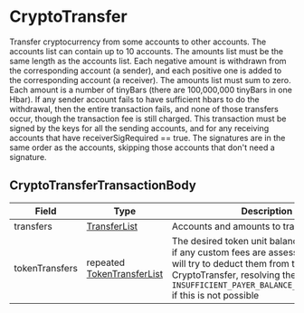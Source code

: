 # CryptoTransfer

Transfer cryptocurrency from some accounts to other accounts. The accounts list can contain up to 10 accounts. The amounts list must be the same length as the accounts list. Each negative amount is withdrawn from the corresponding account (a sender), and each positive one is added to the corresponding account (a receiver). The amounts list must sum to zero. Each amount is a number of tinyBars (there are 100,000,000 tinyBars in one Hbar). If any sender account fails to have sufficient hbars to do the withdrawal, then the entire transaction fails, and none of those transfers occur, though the transaction fee is still charged. This transaction must be signed by the keys for all the sending accounts, and for any receiving accounts that have receiverSigRequired == true. The signatures are in the same order as the accounts, skipping those accounts that don't need a signature.

## CryptoTransferTransactionBody

| Field          | Type                                                                                                                                                                    | Description                                                                                                                                                                                                                                             |
| -------------- | ----------------------------------------------------------------------------------------------------------------------------------------------------------------------- | ------------------------------------------------------------------------------------------------------------------------------------------------------------------------------------------------------------------------------------------------------- |
| transfers      | [TransferList](https://github.com/theekrystallee/hedera-style-guide/blob/sdk-v1/deprecated/hedera-api/cryptocurrency-accounts/broken-reference/README.md)               | Accounts and amounts to transfer                                                                                                                                                                                                                        |
| tokenTransfers | repeated [TokenTransferList](https://github.com/theekrystallee/hedera-style-guide/blob/sdk-v1/deprecated/hedera-api/cryptocurrency-accounts/broken-reference/README.md) | The desired token unit balance adjustments; if any custom fees are assessed, the ledger will try to deduct them from the payer of this CryptoTransfer, resolving the transaction to `INSUFFICIENT_PAYER_BALANCE_FOR_CUSTOM_FEE` if this is not possible |

